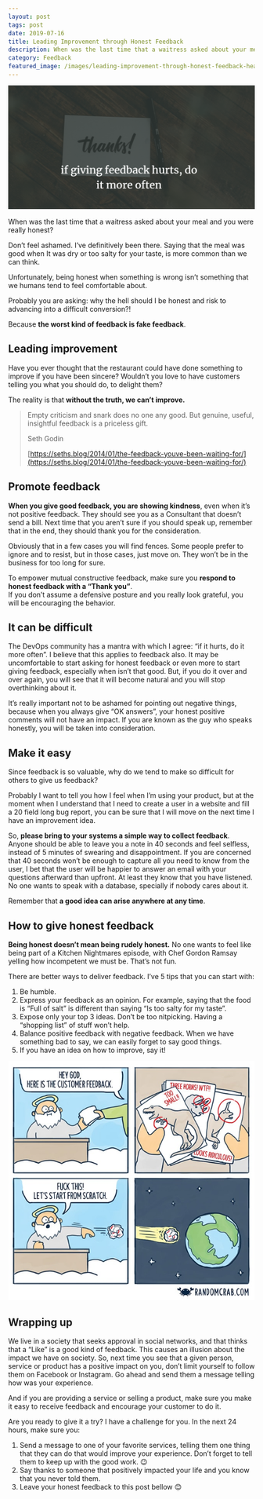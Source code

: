 ```yaml
---
layout: post
tags: post
date: 2019-07-16
title: Leading Improvement through Honest Feedback
description: When was the last time that a waitress asked about your meal and you were really honest? Unfortunately, being honest when something is wrong isn’t something that we humans tend to feel comfortable about.
category: Feedback
featured_image: /images/leading-improvement-through-honest-feedback-head.png
---
```


![if it hurts, do it more often](/images/leading-improvement-through-honest-feedback-head.png)

When was the last time that a waitress asked about your meal and you were really honest?

Don’t feel ashamed. I’ve definitively been there. Saying that the meal was good when It was dry or too salty for your taste, is more common than we can think.

Unfortunately, being honest when something is wrong isn’t something that we humans tend to feel comfortable about.

Probably you are asking: why the hell should I be honest and risk to advancing into a difficult conversion?!

Because **the worst kind of feedback is fake feedback**.

## Leading improvement

Have you ever thought that the restaurant could have done something to improve if you have been sincere? Wouldn’t you love to have customers telling you what you should do, to delight them?

The reality is that **without the truth, we can’t improve.**

> Empty criticism and snark does no one any good. But genuine, useful, insightful feedback is a priceless gift.
>
> Seth Godin
>
> [https://seths.blog/2014/01/the-feedback-youve-been-waiting-for/](https://seths.blog/2014/01/the-feedback-youve-been-waiting-for/)

## Promote feedback

**When you give good feedback, you are showing kindness**, even when it’s not positive feedback. They should see you as a Consultant that doesn’t send a bill. Next time that you aren’t sure if you should speak up, remember that in the end, they should thank you for the consideration.

Obviously that in a few cases you will find fences. Some people prefer to ignore and to resist, but in those cases, just move on. They won’t be in the business for too long for sure.

To empower mutual constructive feedback, make sure you **respond to honest feedback with a “Thank you”**.  
If you don’t assume a defensive posture and you really look grateful, you will be encouraging the behavior.

## It can be difficult

The DevOps community has a mantra with which I agree: “if it hurts, do it more often”. I believe that this applies to feedback also.
It may be uncomfortable to start asking for honest feedback or even more to start giving feedback, especially when isn’t that good. But, if you do it over and over again, you will see that it will become natural and you will stop overthinking about it.

It’s really important not to be ashamed for pointing out negative things, because when you always give “OK answers”, your honest positive comments will not have an impact.
If you are known as the guy who speaks honestly, you will be taken into consideration.

## Make it easy

Since feedback is so valuable, why do we tend to make so difficult for others to give us feedback?

Probably I want to tell you how I feel when I’m using your product, but at the moment when I understand that I need to create a user in a website and fill a 20 field long bug report, you can be sure that I will move on the next time I have an improvement idea.

So, **please bring to your systems a simple way to collect feedback**. Anyone should be able to leave you a note in 40 seconds and feel selfless, instead of 5 minutes of swearing and disappointment.
If you are concerned that 40 seconds won’t be enough to capture all you need to know from the user, I bet that the user will be happier to answer an email with your questions afterward than upfront. At least they know that you have listened. No one wants to speak with a database, specially if nobody cares about it.

Remember that **a good idea can arise anywhere at any time**.

## How to give honest feedback

**Being honest doesn’t mean being rudely honest.** No one wants to feel like being part of a Kitchen Nightmares episode, with Chef Gordon Ramsay yelling how incompetent we must be. That’s not fun.

There are better ways to deliver feedback. I’ve 5 tips that you can start with:

1. Be humble.
2. Express your feedback as an opinion. For example, saying that the food is “Full of salt” is different than saying “Is too salty for my taste”.
3. Expose only your top 3 ideas. Don’t be too nitpicking. Having a “shopping list” of stuff won’t help.
4. Balance positive feedback with negative feedback. When we have something bad to say, we can easily forget to say good things.
5. If you have an idea on how to improve, say it!

[![Valuable Feedback](/images/leading-improvement-through-honest-feedback-valuable-feedback.jpg)](https://randomcrab.com/valuable-feedback/)

## Wrapping up

We live in a society that seeks approval in social networks, and that thinks that a “Like” is a good kind of feedback. This causes an illusion about the impact we have on society. So, next time you see that a given person, service or product has a positive impact on you, don’t limit yourself to follow them on Facebook or Instagram. Go ahead and send them a message telling how was your experience.

And if you are providing a service or selling a product, make sure you make it easy to receive feedback and encourage your customer to do it.

Are you ready to give it a try? I have a challenge for you. In the next 24 hours, make sure you:

1. Send a message to one of your favorite services, telling them one thing that they can do that would improve your experience. Don’t forget to tell them to keep up with the good work. 😉
2. Say thanks to someone that positively impacted your life and you know that you never told them.
3. Leave your honest feedback to this post bellow 😊
